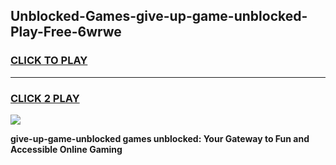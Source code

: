 
## Unblocked-Games-give-up-game-unblocked-Play-Free-6wrwe
<h3>
<a href="https://premium76.site?title=give-up-game-unblocked&ref=15A">CLICK TO PLAY</a></h3>
<hr>

<h3>
<a href="https://premium76.site?title=give-up-game-unblocked&ref=15A">CLICK 2 PLAY</a>
  
</h3>

<a href="https://premium76.site?title=give-up-game-unblocked&ref=15A"><img src="https://clearcache.store/games.png"></a>


**give-up-game-unblocked games unblocked: Your Gateway to Fun and Accessible Online Gaming**
